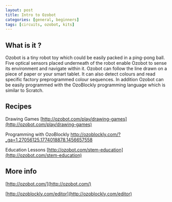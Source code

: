 ```yaml
---
layout: post
title: Intro to Ozobot
categories: [general, beginners]
tags: [circuits, ozobot, kits]
---
```


## What is it ?
Ozobot is a tiny robot toy which could be easily packed in a ping-pong ball. Five optical sensors placed underneath of the robot enable Ozobot to sense its environment and navigate within it. Ozobot can follow the line drawn on a piece of paper or your smart tablet. It can also detect colours and read specific factory preprogrammed colour sequences. In addition Ozobot can be easily programmed with the OzoBlockly programming language which is similar to Scratch.


## Recipes

Drawing Games
[http://ozobot.com/play/drawing-games](http://ozobot.com/play/drawing-games)

Programming with OzoBlockly
[http://ozoblockly.com/?_ga=1.27056125.1774018878.1456657558
](http://ozoblockly.com/?_ga=1.27056125.1774018878.1456657558
)

Education Lessons
[http://ozobot.com/stem-education](http://ozobot.com/stem-education)


## More info
[http://ozobot.com/](http://ozobot.com/)

[http://ozoblockly.com/editor](http://ozoblockly.com/editor)
